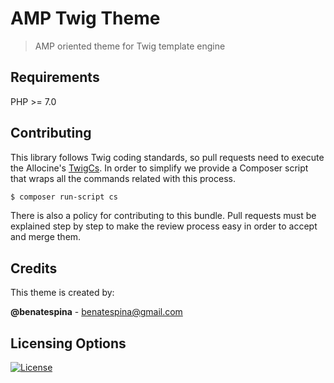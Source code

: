 # AMP Twig Theme
> AMP oriented theme for Twig template engine

## Requirements
PHP >= 7.0

## Contributing
This library follows Twig coding standards, so pull requests need to execute the Allocine's [TwigCs][1]. In order
to simplify we provide a Composer script that wraps all the commands related with this process.
```bash
$ composer run-script cs
```

There is also a policy for contributing to this bundle. Pull requests must be explained step by step to make the
review process easy in order to accept and merge them.

## Credits
This theme is created by:
>
**@benatespina** - [benatespina@gmail.com](mailto:benatespina@gmail.com)

## Licensing Options
[![License](https://poser.pugx.org/benatespina/amp-twig-theme/license.svg)](https://github.com/benatespina/AMPTwigTheme/blob/master/LICENSE)

[1]: https://github.com/allocine/twigcs 
